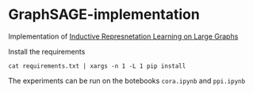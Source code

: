 # GraphSAGE-implementation

Implementation of [Inductive Represnetation Learning on Large Graphs](https://cs.stanford.edu/people/jure/pubs/graphsage-nips17.pdf) 

Install the requirements
```
cat requirements.txt | xargs -n 1 -L 1 pip install 
```

The experiments can be run on the botebooks `cora.ipynb` and `ppi.ipynb`
